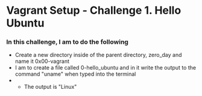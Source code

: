 # Vagrant Setup  - Challenge 1. Hello Ubuntu
### In this challenge, I am to do the following
* Create a new directory inside of the parent directory, zero_day and name it 0x00-vagrant
* I am to create a file called 0-hello_ubuntu and in it write the output to the command "uname" when typed into the terminal
* * The output is "Linux"
